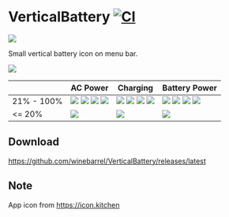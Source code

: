 # VerticalBattery [![CI](https://github.com/winebarrel/VerticalBattery/actions/workflows/ci.yml/badge.svg)](https://github.com/winebarrel/VerticalBattery/actions/workflows/ci.yml)

[![](https://github.com/user-attachments/assets/345761b5-7c46-4f3d-ad9c-382082110f05)](https://apps.apple.com/jp/app/verticalbattery/id6742373118)

Small vertical battery icon on menu bar.

![](https://github.com/user-attachments/assets/8e62aec2-05c7-412c-9c6e-0e6a7314477a)

| | AC Power | Charging | Battery Power |
| - | - | - | - |
| 21% - 100% | ![](https://github.com/user-attachments/assets/7958323d-14f3-45b3-a632-208d9eaa7619) ![](https://github.com/user-attachments/assets/4da987ac-4934-46c2-a32e-b8ed45a8c326) ![](https://github.com/user-attachments/assets/f0945698-d8e3-4772-861a-682965640832) ![](https://github.com/user-attachments/assets/e2d925a7-087d-4b4f-b0b2-956bd67eeb50) | ![](https://github.com/user-attachments/assets/02db0a40-a4a6-41ab-856e-a1018ab2db27) ![](https://github.com/user-attachments/assets/be90752b-fc46-4f77-a1b2-32e52e42d07a) ![](https://github.com/user-attachments/assets/22f2b4ab-45b4-45f5-9bfb-b79550418b47) ![](https://github.com/user-attachments/assets/046e761b-65b7-4ad4-ba55-88d1c5fc47ef) | ![](https://github.com/user-attachments/assets/6becc891-4def-47dd-93b3-2bca1ee4f528) ![](https://github.com/user-attachments/assets/2f400408-edeb-4152-92a2-0ae89b4f4b28) ![](https://github.com/user-attachments/assets/cc237553-7f06-4271-bda8-1dcc6f062dbd) ![](https://github.com/user-attachments/assets/32f9961c-11bc-43e0-9342-61c12edf6c0b) |
| <= 20% | ![](https://github.com/user-attachments/assets/4362d361-2984-45b2-a414-7f333324dfc7) | ![](https://github.com/user-attachments/assets/3e1047b9-7829-4bc7-b6cb-ab81e3187317) | ![](https://github.com/user-attachments/assets/1b12605b-bf84-4a8c-a96e-a7dd9df48b78) |

## Download

https://github.com/winebarrel/VerticalBattery/releases/latest

## Note

App icon from https://icon.kitchen
